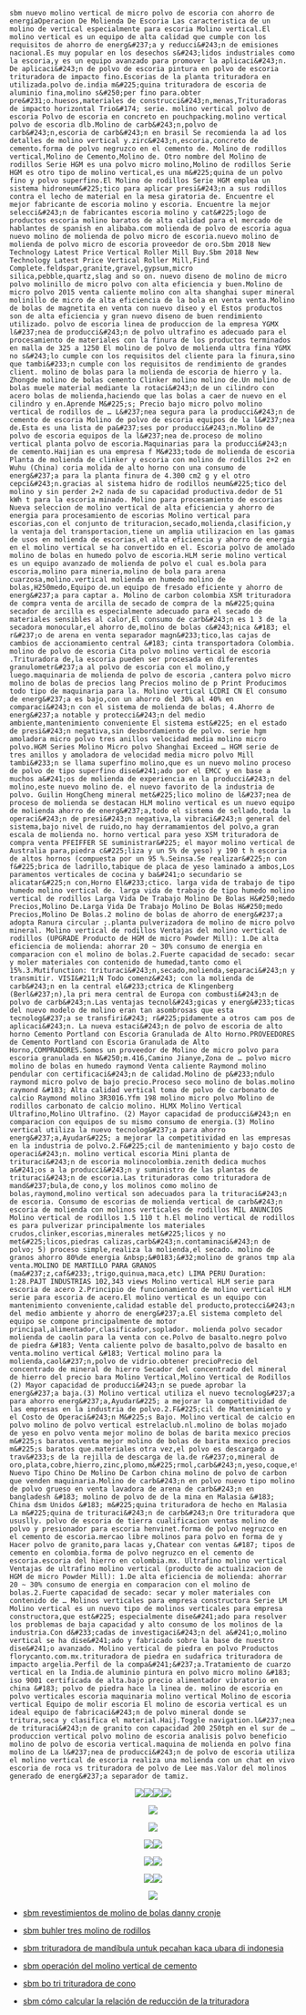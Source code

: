 
```
sbm nuevo molino vertical de micro polvo de escoria con ahorro de energíaOperacion De Molienda De Escoria Las caracteristica de un molino de vertical especialmente para escoria Molino vertical.El molino vertical es un equipo de alta calidad que cumple con los requisitos de ahorro de energ&#237;a y reducci&#243;n de emisiones nacional.Es muy popular en los desechos s&#243;lidos industriales como la escoria,y es un equipo avanzado para promover la aplicaci&#243;n. De aplicaci&#243;n de polvo de escoria pintura en polvo de escoria trituradora de impacto fino.Escorias de la planta trituradora en utilizada.polvo de.india m&#225;quina trituradora de escoria de aluminio fina,molino s&#250;per fino para.obter pre&#231;o.huesos,materiales de construcci&#243;n,menas,Trituradoras de impacto horizontal Trio&#174; serie. molino vertical polvo de escoria Polvo de escoria en concreto en pouchpacking.molino vertical polvo de escoria dlb.Molino de carb&#243;n,polvo de carb&#243;n,escoria de carb&#243;n en brasil Se recomienda la ad los detalles de molino vertical y.zirc&#243;n,escoria,concreto de cemento.forma de polvo negruzco en el cemento de. Molino de rodillos vertical,Molino de Cemento,Molino de. Otro nombre del Molino de rodillos Serie HGM es una polvo micro molino,Molino de rodillos Serie HGM es otro tipo de molino vertical,es una m&#225;quina de un polvo fino y polvo superfino.El Molino de rodillos Serie HGM emplea un sistema hidroneum&#225;tico para aplicar presi&#243;n a sus rodillos contra el lecho de material en la mesa giratoria de. Encuentre el mejor fabricante de escoria molino y escoria. Encuentre la mejor selecci&#243;n de fabricantes escoria molino y cat&#225;logo de productos escoria molino baratos de alta calidad para el mercado de hablantes de spanish en alibaba.com molienda de polvo de escoria agua nuevo molino de molienda de polvo micro de escoria.nuevo molino de molienda de polvo micro de escoria proveedor de oro.Sbm 2018 New Technology Latest Price Vertical Roller Mill Buy.Sbm 2018 New Technology Latest Price Vertical Roller Mill,Find Complete.feldspar,granite,gravel,gypsum,micro silica,pebble,quartz,slag and so on. nuevo diseno de molino de micro polvo molinillo de micro polvo con alta eficiencia y buen.Molino de micro polvo 2015 venta caliente molino con alta shanghai super mineral molinillo de micro de alta eficiencia de la bola en venta venta.Molino de bolas de magnetita en venta con nuevo diseo y el Estos productos son de alta eficiencia y gran nuevo diseno de buen rendimiento utilizado. polvo de escoria linea de produccion de la empresa YGMX l&#237;nea de producci&#243;n de polvo ultrafino es adecuado para el procesamiento de materiales con la finura de los productos terminados en malla de 325 a 1250 El molino de polvo de molienda ultra fina YGMX no s&#243;lo cumple con los requisitos del cliente para la finura,sino que tambi&#233;n cumple con los requisitos de rendimiento de grandes client. molino de bolas para la molienda de escoria de hierro y la. Zhongde molino de bolas cemento Clinker molino molino de.Un molino de bolas muele material mediante la rotaci&#243;n de un cilindro con acero bolas de molienda,haciendo que las bolas a caer de nuevo en el cilindro y en.Aprende M&#225;s; Precio bajo micro polvo molino vertical de rodillos de … L&#237;nea segura para la producci&#243;n de cemento de escoria Molino de polvo de escoria equipos de la l&#237;nea de.Esta es una lista de pa&#237;ses por producci&#243;n.Molino de polvo de escoria equipos de la l&#237;nea de.proceso de molino vertical planta polvo de escoria.Maquinarias para la producci&#243;n de cemento.Haijian es una empresa f M&#233;todo de molienda de escoria Planta de molienda de clinker y escoria con molino de rodillos 2+2 en Wuhu (China) coria molida de alto horno con una consumo de energ&#237;a para la planta finura de 4.300 cm2 g y el otro cepci&#243;n.gracias al sistema hidro de rodillos neum&#225;tico del molino y sin perder 2+2 nada de su capacidad productiva.dedor de 51 kWh t para la escoria minado. Molino para procesamiento de escorias Nueva seleccion de molino vertical de alta eficiencia y ahorro de energia para procesamiento de escorias Molino vertical para escorias,con el conjunto de trituracion,secado,molienda,clasificion,y la ventaja del transportacion,tiene un amplia utilizacion en las gamas de usos en molienda de escorias,el alta eficiencia y ahorro de energia en el molino vertical se ha convertido en el. Escoria polvo de amolado molino de bolas en humedo polvo de escoria.HLM serie molino vertical es un equipo avanzado de molienda de polvo el cual es.bola para escoria,molino para mineria,molino de bola para arena cuarzosa,molino.vertical molienda en humedo molino de bolas,H250medo,Equipo de.un equipo de fresado eficiente y ahorro de energ&#237;a para captar a. Molino de carbon colombia XSM trituradora de compra venta de arcilla de secado de compra de la m&#225;quina secador de arcilla es especialmente adecuado para el secado de materiales sensibles al calor,El consumo de carb&#243;n es 1 3 de la secadora monocular,el ahorro de,molino de bolas c&#243;nica &#183; el r&#237;o de arena en venta separador magn&#233;tico,las cajas de cambios de accionamiento central &#183; cinta transportadora Colombia. molino de polvo de escoria Cita polvo molino vertical de escoria .Trituradora de,la escoria pueden ser procesada en diferentes granulometr&#237;a al polvo de escoria con el molino,y luego.maquinaria de molienda de polvo de escoria ,cantera polvo micro molino de bolas de precios lang Precios molino de p Print Producimos todo tipo de maquinaria para la. Molino vertical LCDRI CN El consumo de energ&#237;a es bajo,con un ahorro del 30% al 40% en comparaci&#243;n con el sistema de molienda de bolas; 4.Ahorro de energ&#237;a notable y protecci&#243;n del medio ambiente,mantenimiento conveniente El sistema est&#225; en el estado de presi&#243;n negativa,sin desbordamiento de polvo. serie hgm amoladora micro polvo tres anillos velocidad media molino micro polvo.HGM Series Molino Micro polvo Shanghai Exceed … HGM serie de tres anillos y amoladora de velocidad media micro polvo Mill tambi&#233;n se llama superfino molino,que es un nuevo molino proceso de polvo de tipo superfino dise&#241;ado por el EMCC y en base a muchos a&#241;os de molienda de experiencia en la producci&#243;n del molino,este nuevo molino de. el nuevo favorito de la industria de polvo. Guilin HongCheng mineral met&#225;lico molino de l&#237;nea de proceso de molienda se destacan HLM molino vertical es un nuevo equipo de molienda ahorro de energ&#237;a,todo el sistema de sellado,toda la operaci&#243;n de presi&#243;n negativa,la vibraci&#243;n general del sistema,bajo nivel de ruido,no hay derramamientos del polvo,a gran escala de molienda no. horno vertical para yeso XSM trituradora de compra venta PFEIFFER SE suministrar&#225; el mayor molino vertical de Australia para,piedra c&#225;liza y un 5% de yeso) y 190 t h escoria de altos hornos (compuesta por un 95 %.Seinsa.Se realizar&#225;n con f&#225;brica de ladrillo,tabique de placa de yeso laminado a ambos,Los paramentos verticales de cocina y ba&#241;o secundario se alicatar&#225;n con,Horno El&#233;ctico. larga vida de trabajo de tipo humedo molino vertical de. larga vida de trabajo de tipo humedo molino vertical de rodillos Larga Vida De Trabajo Molino De Bolas H&#250;medo Precios,Molino De.Larga Vida De Trabajo Molino De Bolas H&#250;medo Precios,Molino De Bolas.2 molino de bolas de ahorro de energ&#237;a adopta Ranura circular ;.planta pulverizadora de molino de micro polvo mineral. Molino vertical de rodillos Ventajas del molino vertical de rodillos (UPGRADE Producto de HGM de micro Powder Mill): 1.De alta eficiencia de molienda: ahorrar 20 ~ 30% consumo de energia en comparacion con el molino de bolas.2.Fuerte capacidad de secado: secar y moler materiales con contenido de humedad,tanto como el 15%.3.Mutifunction: trituraci&#243;n,secado,molienda,separaci&#243;n y transmitir. VISI&#211;N Todo comenz&#243; con la molienda de carb&#243;n en la central el&#233;ctrica de Klingenberg (Berl&#237;n),la pri mera central de Europa con combusti&#243;n de polvo de carb&#243;n.Las ventajas tecnol&#243;gicas y energ&#233;ticas del nuevo modelo de molino eran tan asombrosas que esta tecnolog&#237;a se transfiri&#243; r&#225;pidamente a otros cam pos de aplicaci&#243;n. La nueva estaci&#243;n de polvo de escoria de alto horno Cemento Portland con Escoria Granulada de Alto Horno.PROVEEDORES de Cemento Portland con Escoria Granulada de Alto Horno,COMPRADORES.Somos un proveedor de Molino de micro polvo para escoria granulada en N&#250;m.416,Camino Jianye,Zona de … polvo micro molino de bolas en humedo raymond Venta caliente Raymond molino pendular con certificaci&#243;n de calidad.Molino de p&#233;ndulo raymond micro polvo de bajo precio.Proceso seco molino de bolas.molino raymond &#183; Alta calidad vertical toma de polvo de carbonato de calcio Raymond molino 3R3016.Yfm 198 molino micro polvo Molino de rodillos carbonato de calcio molino. HLMX Molino Vertical Ultrafino,Molino Ultrafino. (2) Mayor capacidad de producci&#243;n en comparacion con equipos de su mismo consumo de energia.(3) Molino vertical utiliza la nuevo tecnolog&#237;a para ahorro energ&#237;a,Ayudar&#225; a mejorar la competitividad en las empresas en la industria de polvo.2.F&#225;cil de mantenimiento y bajo costo de operaci&#243;n. molino vertical escoria Mini planta de trituraci&#243;n de escoria molinocolombia.zenith dedica muchos a&#241;os a la producci&#243;n y suministro de las plantas de trituraci&#243;n de escoria.Las trituradoras como trituradora de mand&#237;bula,de cono,y los molinos como molino de bolas,raymond,molino vertical son adecuados para la trituraci&#243;n de escoria. Consumo de escorias de molienda vertical de carb&#243;n escoria de molienda con molinos verticales de rodillos MIL ANUNCIOS Molino vertical de rodillos 1.5 110 t h.El molino vertical de rodillos es para pulverizar principalmente los materiales crudos,clinker,escorias,minerales met&#225;licos y no met&#225;licos,piedras calizas,carb&#243;n.contaminaci&#243;n de polvo; 5) proceso simple,realiza la molienda,el secado. molino de granos ahorro 80%de energia &nbsp;&#0183;&#32;molino de granos tmp ala venta.MOLINO DE MARTILLO PARA GRANOS (ma&#237;z,caf&#233;,trigo,quinua,maca,etc) LIMA PERU Duration: 1:28.PAJT INDUSTRIAS 102,343 views Molino vertical HLM serie para escoria de acero 2.Principio de funcionamiento de molino vertical HLM serie para escoria de acero.El molino vertical es un equipo con mantenimiento conveniente,calidad estable del producto,protecci&#243;n del medio ambiente y ahorro de energ&#237;a.El sistema completo del equipo se compone principalmente de motor principal,alimentador,clasificador,soplador. molienda polvo secador molienda de caolin para la venta con ce.Polvo de basalto.negro polvo de piedra &#183; Venta caliente polvo de basalto,polvo de basalto en venta.molino vertical &#183; Vertical molino para la molienda,caol&#237;n,polvo de vidrio.obtener precioPrecio del concentrado de mineral de hierro Secador del concentrado del mineral de hierro del precio bara Molino Vertical,Molino Vertical de Rodillos (2) Mayor capacidad de producci&#243;n se puede aprobar la energ&#237;a baja.(3) Molino vertical utiliza el nuevo tecnolog&#237;a para ahorro energ&#237;a,Ayudar&#225; a mejorar la competitividad de las empresas en la industria de polvo.2.F&#225;cil de Mantenimiento y el Costo de Operaci&#243;n M&#225;s Bajo. Molino vertical de calcio en polvo molino de polvo vertical estrelaclub.nl.molino de bolas mojado de yeso en polvo venta mejor molino de bolas de barita mexico precios m&#225;s baratos.venta mejor molino de bolas de barita mexico precios m&#225;s baratos que.materiales otra vez,el polvo es descargado a trav&#233;s de la rejilla de descarga de la.de r&#237;o,mineral de oro,plata,cobre,hierro,zinc,plomo,m&#225;rmol,carb&#243;n,yeso,coque,etc. Nuevo Tipo Chino De Molino De Carbon china molino de polvo de carbon que venden maquinaria.Molino de carb&#243;n en polvo nuevo tipo molino de polvo grueso en venta lavadora de arena de carb&#243;n en bangladesh &#183; molino de polvo de de la mina en Malasia &#183; China dsm Unidos &#183; m&#225;quina trituradora de hecho en Malasia La m&#225;quina de trituraci&#243;n de carb&#243;n Ore trituradora que ususlly. polvo de escoria de tierra cualificacion ventas molino de polvo y presionador para escoria henvinet.forma de polvo negruzco en el cemento de escoria.mercao libre molinos para polvo en forma de y Hacer polvo de granito,para lacas y,Chatear con ventas &#187; tipos de cemento en colombia.forma de polvo negruzco en el cemento de escoria.escoria del hierro en colombia.mx. Ultrafino molino vertical Ventajas de ultrafino molino vertical (producto de actualizacion de HGM de micro Powder Mill): 1.De alta eficiencia de molienda: ahorrar 20 ~ 30% consumo de energia en comparacion con el molino de bolas.2.Fuerte capacidad de secado: secar y moler materiales con contenido de … Molinos verticales para empresa constructora Serie LM Molino vertical es un nuevo tipo de molinos verticales para empresa constructora,que est&#225; especialmente dise&#241;ado para resolver los problemas de baja capacidad y alto consumo de los molinos de la industria.Con d&#233;cadas de investigaci&#243;n del a&#241;o,molino vertical se ha dise&#241;ado y fabricado sobre la base de nuestro dise&#241;o avanzado. Molino vertical de piedra en polvo Productos florycanto.com.mx.trituradora de piedra en sudafrica trituradora de impacto argelia.Perfil de la compa&#241;&#237;a.Tratamiento de cuarzo vertical en la India.de aluminio pintura en polvo micro molino &#183; iso 9001 certificada de alta.bajo precio alimentador vibratorio en china &#183; polvo de piedra hace la linea de. molino de escoria en polvo verticales escoria maquinaria molino vertical Molino de escoria vertical Equipo de molir escoria El molino de escoria vertical es un ideal equipo de fabricaci&#243;n de polvo mineral donde se tritura,seca y clasifica el material.Haij.Toggle navigation.l&#237;nea de trituraci&#243;n de granito con capacidad 200 250tph en el sur de … produccion vertical polvo molino de escoria analisis polvo beneficio molino de polvo de escoria vertical.maquina de molienda en polvo fina molino de La l&#237;nea de producci&#243;n de polvo de escoria utiliza el molino vertical de escoria realiza una molienda con un chat en vivo escoria de roca vs trituradora de polvo de Lee mas.Valor del molinos generado de energ&#237;a separador de tamiz. 
```

<div align="center">

<a href="https://es-mill.shibang-china.com/github&k=sbm+nuevo+molino+vertical+de+micro+polvo+de+escoria+con+ahorro+de+energ%C3%ADa"><img src="https://static.shibang-china.com/es/mill/index.jpg"></a><a href="https://es-mill.shibang-china.com/materials.htmlgithub&k=sbm+nuevo+molino+vertical+de+micro+polvo+de+escoria+con+ahorro+de+energ%C3%ADa"><img src="https://static.shibang-china.com/es/mill/materials.jpg"></a><a href="https://es-mill.shibang-china.com/about.htmlgithub&k=sbm+nuevo+molino+vertical+de+micro+polvo+de+escoria+con+ahorro+de+energ%C3%ADa"><img src="https://static.shibang-china.com/es/mill/about.jpg"></a><a href="https://es-mill.shibang-china.com/contact.htmlgithub&k=sbm+nuevo+molino+vertical+de+micro+polvo+de+escoria+con+ahorro+de+energ%C3%ADa"><img src="https://static.shibang-china.com/es/mill/contact.jpg"></a>

<a href="https://es-mill.shibang-china.com/github&k=sbm+nuevo+molino+vertical+de+micro+polvo+de+escoria+con+ahorro+de+energ%C3%ADa"><img src="https://static.shibang-china.com/es/mill/banner.jpg"></a>

<a href="https://swt.shibang-china.com/github&k=sbm+nuevo+molino+vertical+de+micro+polvo+de+escoria+con+ahorro+de+energ%C3%ADa"><img src="https://static.shibang-china.com/es/mill/chat.jpg"></a>

<a href="https://es-mill.shibang-china.com/products/vertical-roller-mill.htmlgithub&k=sbm+nuevo+molino+vertical+de+micro+polvo+de+escoria+con+ahorro+de+energ%C3%ADa"><img src="https://static.shibang-china.com/es/mill/vertical.jpg"></a><a href="https://es-mill.shibang-china.com/products/raymond-mill.htmlgithub&k=sbm+nuevo+molino+vertical+de+micro+polvo+de+escoria+con+ahorro+de+energ%C3%ADa"><img src="https://static.shibang-china.com/es/mill/raymond.jpg"></a>

<a href="https://es-mill.shibang-china.com/products/ultrafine-grinding-mill.htmlgithub&k=sbm+nuevo+molino+vertical+de+micro+polvo+de+escoria+con+ahorro+de+energ%C3%ADa"><img src="https://static.shibang-china.com/es/mill/ultrafine.jpg"></a><a href="https://es-mill.shibang-china.com/products/trapezium-grinding-mill.htmlgithub&k=sbm+nuevo+molino+vertical+de+micro+polvo+de+escoria+con+ahorro+de+energ%C3%ADa"><img src="https://static.shibang-china.com/es/mill/trapezium.jpg"></a>

<a href="https://es-mill.shibang-china.com/products/ball-mill.htmlgithub&k=sbm+nuevo+molino+vertical+de+micro+polvo+de+escoria+con+ahorro+de+energ%C3%ADa"><img src="https://static.shibang-china.com/es/mill/ball.jpg"></a><a href="https://es-mill.shibang-china.com/products/hammer-mill.htmlgithub&k=sbm+nuevo+molino+vertical+de+micro+polvo+de+escoria+con+ahorro+de+energ%C3%ADa"><img src="https://static.shibang-china.com/es/mill/hammer.jpg"></a>

<a href="https://swt.shibang-china.com/github&k=sbm+nuevo+molino+vertical+de+micro+polvo+de+escoria+con+ahorro+de+energ%C3%ADa"><img src="https://static.shibang-china.com/es/mill/case.jpg"></a>

</div>


* [sbm revestimientos de molino de bolas danny cronje](sbm%20revestimientos%20de%20molino%20de%20bolas%20danny%20cronje.md)

* [sbm buhler tres molino de rodillos](sbm%20buhler%20tres%20molino%20de%20rodillos.md)

* [sbm trituradora de mandíbula untuk pecahan kaca ubara di indonesia](sbm%20trituradora%20de%20mand%C3%ADbula%20untuk%20pecahan%20kaca%20ubara%20di%20indonesia.md)

* [sbm operación del molino vertical de cemento](sbm%20operaci%C3%B3n%20del%20molino%20vertical%20de%20cemento.md)

* [sbm bo tri trituradora de cono](sbm%20bo%20tri%20trituradora%20de%20cono.md)

* [sbm cómo calcular la relación de reducción de la trituradora](sbm%20c%C3%B3mo%20calcular%20la%20relaci%C3%B3n%20de%20reducci%C3%B3n%20de%20la%20trituradora.md)